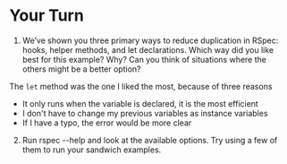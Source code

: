 # Your Turn

1. We’ve shown you three primary ways to reduce duplication in RSpec: hooks, helper methods, and let declarations. Which way did you like best for this example? Why? Can you think of situations where the others might be a better option?

The `let` method was the one I liked the most, because of three reasons

* It only runs when the variable is declared, it is the most efficient
* I don't have to change my previous variables as instance variables
* If I have a typo, the error would be more clear

2. Run rspec --help and look at the available options. Try using a few of them to run your sandwich examples.
